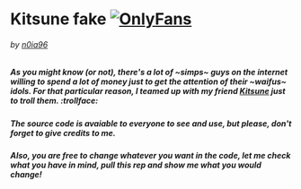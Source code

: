 # Kitsune fake [![OnlyFans](https://img.shields.io/badge/-OnlyFans-00AFF0?style=flat&logo=onlyfans&logoColor=white)](kitsune.manzl.pt/)
###### *by [n0ia96](https://n0ia96.uwu.ai)*

##### As you might know *(or not)*, there's a lot of ~simps~ guys on the internet willing to spend a lot of money just to get the attention of their ~waifus~ idols. For that particular reason, I teamed up with my friend [Kitsune](https://twitch.tv/kitsune) just to troll them. :trollface:

##### The source code is avaiable to everyone to see and use, but please, __don't forget__ to give credits to me.
##### Also, you are free to change whatever you want in the code, let me check what you have in mind, pull this rep and show me what you would change!
